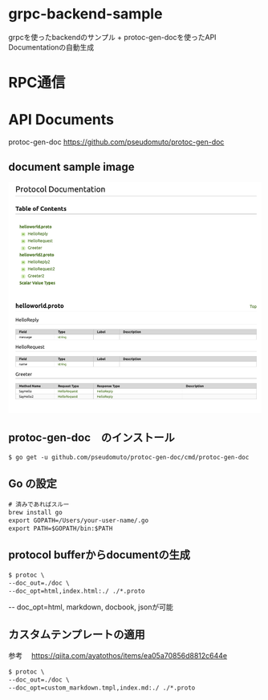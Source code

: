 # grpc-backend-sample
grpcを使ったbackendのサンプル + protoc-gen-docを使ったAPI Documentationの自動生成

# RPC通信


# API Documents
protoc-gen-doc
https://github.com/pseudomuto/protoc-gen-doc

## document sample image
![protoc-gen-doc sample image](./doc/protoc-doc.png "サンプル")


## protoc-gen-doc　のインストール
```
$ go get -u github.com/pseudomuto/protoc-gen-doc/cmd/protoc-gen-doc
```

## Go の設定
```
# 済みであればスルー
brew install go
export GOPATH=/Users/your-user-name/.go
export PATH=$GOPATH/bin:$PATH
```

## protocol bufferからdocumentの生成
```
$ protoc \
--doc_out=./doc \
--doc_opt=html,index.html:./ ./*.proto
```

-- doc_opt=html, markdown, docbook, jsonが可能

## カスタムテンプレートの適用
参考　
https://qiita.com/ayatothos/items/ea05a70856d8812c644e

```
$ protoc \
--doc_out=./doc \
--doc_opt=custom_markdown.tmpl,index.md:./ ./*.proto
```
